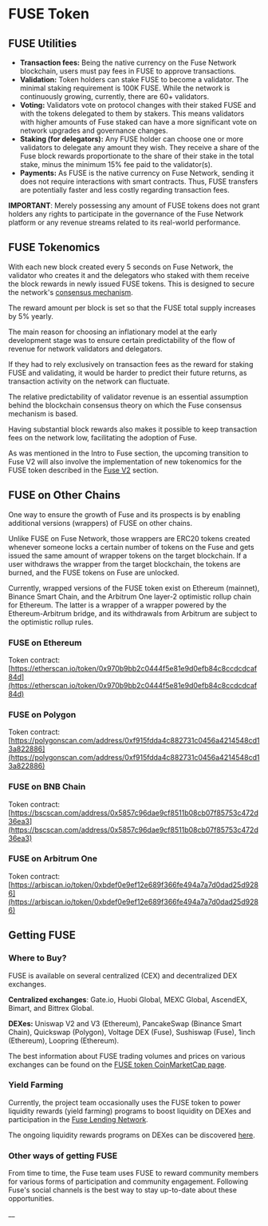 # FUSE Token

## FUSE Utilities

* **Transaction fees:** Being the native currency on the Fuse Network blockchain, users must pay fees in FUSE to approve transactions.
* **Validation:** Token holders can stake FUSE to become a validator. The minimal staking requirement is 100K FUSE. While the network is continuously growing, currently, there are 60+ validators.
* **Voting:** Validators vote on protocol changes with their staked FUSE and with the tokens delegated to them by stakers. This means validators with higher amounts of Fuse staked can have a more significant vote on network upgrades and governance changes.
* **Staking (for delegators):** Any FUSE holder can choose one or more validators to delegate any amount they wish. They receive a share of the Fuse block rewards proportionate to the share of their stake in the total stake, minus the minimum 15% fee paid to the validator(s).
* **Payments:** As FUSE is the native currency on Fuse Network, sending it does not require interactions with smart contracts. Thus, FUSE transfers are potentially faster and less costly regarding transaction fees.

**IMPORTANT**: Merely possessing any amount of FUSE tokens does not grant holders any rights to participate in the governance of the Fuse Network platform or any revenue streams related to its real-world performance.

## FUSE Tokenomics

With each new block created every 5 seconds on Fuse Network, the validator who creates it and the delegators who staked with them receive the block rewards in newly issued FUSE tokens. This is designed to secure the network's [consensus mechanism](https://docs.fuse.io/aboutFuse/about-fuse/fuse-network-blockchain/fuse-consensus).

The reward amount per block is set so that the FUSE total supply increases by 5% yearly.

The main reason for choosing an inflationary model at the early development stage was to ensure certain predictability of the flow of revenue for network validators and delegators.

If they had to rely exclusively on transaction fees as the reward for staking FUSE and validating, it would be harder to predict their future returns, as transaction activity on the network can fluctuate.

The relative predictability of validator revenue is an essential assumption behind the blockchain consensus theory on which the Fuse consensus mechanism is based.

Having substantial block rewards also makes it possible to keep transaction fees on the network low, facilitating the adoption of Fuse.

As was mentioned in the Intro to Fuse section, the upcoming transition to Fuse V2 will also involve the implementation of new tokenomics for the FUSE token described in the [Fuse V2](../fuse-v2-next-chapter/) section.

## FUSE on Other Chains

One way to ensure the growth of Fuse and its prospects is by enabling additional versions (wrappers) of FUSE on other chains.

Unlike FUSE on Fuse Network, those wrappers are ERC20 tokens created whenever someone locks a certain number of tokens on the Fuse and gets issued the same amount of wrapper tokens on the target blockchain. If a user withdraws the wrapper from the target blockchain, the tokens are burned, and the FUSE tokens on Fuse are unlocked.

Currently, wrapped versions of the FUSE token exist on Ethereum (mainnet), Binance Smart Chain, and the Arbitrum One layer-2 optimistic rollup chain for Ethereum. The latter is a wrapper of a wrapper powered by the Ethereum-Arbitrum bridge, and its withdrawals from Arbitrum are subject to the optimistic rollup rules.

### FUSE on Ethereum

Token contract: [https://etherscan.io/token/0x970b9bb2c0444f5e81e9d0efb84c8ccdcdcaf84d](https://etherscan.io/token/0x970b9bb2c0444f5e81e9d0efb84c8ccdcdcaf84d)

### FUSE on Polygon

Token contract: [https://polygonscan.com/address/0xf915fdda4c882731c0456a4214548cd13a822886](https://polygonscan.com/address/0xf915fdda4c882731c0456a4214548cd13a822886)

### FUSE on BNB Chain

Token contract: [https://bscscan.com/address/0x5857c96dae9cf8511b08cb07f85753c472d36ea3](https://bscscan.com/address/0x5857c96dae9cf8511b08cb07f85753c472d36ea3)

### FUSE on Arbitrum One

Token contract: [https://arbiscan.io/token/0xbdef0e9ef12e689f366fe494a7a7d0dad25d9286](https://arbiscan.io/token/0xbdef0e9ef12e689f366fe494a7a7d0dad25d9286)

## Getting FUSE

### Where to Buy?

FUSE is available on several centralized (CEX) and decentralized DEX exchanges.

**Centralized exchanges**: Gate.io, Huobi Global, MEXC Global, AscendEX, Bimart, and Bittrex Global.

**DEXes:** Uniswap V2 and V3 (Ethereum), PancakeSwap (Binance Smart Chain), Quickswap (Polygon), Voltage DEX (Fuse), Sushiswap (Fuse), 1inch (Ethereum), Loopring (Ethereum).

The best information about FUSE trading volumes and prices on various exchanges can be found on the [FUSE token CoinMarketCap page](https://coinmarketcap.com/currencies/fuse-network/).

### Yield Farming

Currently, the project team occasionally uses the FUSE token to power liquidity rewards (yield farming) programs to boost liquidity on DEXes and participation in the [Fuse Lending Network](fuse-token.md#fuse-utility).

The ongoing liquidity rewards programs on DEXes can be discovered [here](https://app.voltage.finance/index.html#/farm/122).

### Other ways of getting FUSE

From time to time, the Fuse team uses FUSE to reward community members for various forms of participation and community engagement. Following Fuse's social channels is the best way to stay up-to-date about these opportunities.

\_\_
